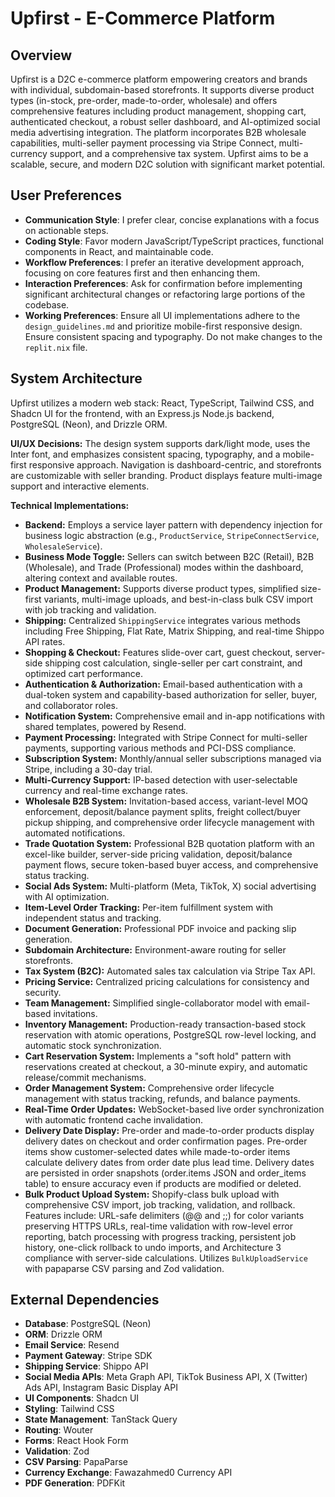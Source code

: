 # Upfirst - E-Commerce Platform

## Overview
Upfirst is a D2C e-commerce platform empowering creators and brands with individual, subdomain-based storefronts. It supports diverse product types (in-stock, pre-order, made-to-order, wholesale) and offers comprehensive features including product management, shopping cart, authenticated checkout, a robust seller dashboard, and AI-optimized social media advertising integration. The platform incorporates B2B wholesale capabilities, multi-seller payment processing via Stripe Connect, multi-currency support, and a comprehensive tax system. Upfirst aims to be a scalable, secure, and modern D2C solution with significant market potential.

## User Preferences
- **Communication Style**: I prefer clear, concise explanations with a focus on actionable steps.
- **Coding Style**: Favor modern JavaScript/TypeScript practices, functional components in React, and maintainable code.
- **Workflow Preferences**: I prefer an iterative development approach, focusing on core features first and then enhancing them.
- **Interaction Preferences**: Ask for confirmation before implementing significant architectural changes or refactoring large portions of the codebase.
- **Working Preferences**: Ensure all UI implementations adhere to the `design_guidelines.md` and prioritize mobile-first responsive design. Ensure consistent spacing and typography. Do not make changes to the `replit.nix` file.

## System Architecture
Upfirst utilizes a modern web stack: React, TypeScript, Tailwind CSS, and Shadcn UI for the frontend, with an Express.js Node.js backend, PostgreSQL (Neon), and Drizzle ORM.

**UI/UX Decisions:**
The design system supports dark/light mode, uses the Inter font, and emphasizes consistent spacing, typography, and a mobile-first responsive approach. Navigation is dashboard-centric, and storefronts are customizable with seller branding. Product displays feature multi-image support and interactive elements.

**Technical Implementations:**
-   **Backend:** Employs a service layer pattern with dependency injection for business logic abstraction (e.g., `ProductService`, `StripeConnectService`, `WholesaleService`).
-   **Business Mode Toggle:** Sellers can switch between B2C (Retail), B2B (Wholesale), and Trade (Professional) modes within the dashboard, altering context and available routes.
-   **Product Management:** Supports diverse product types, simplified size-first variants, multi-image uploads, and best-in-class bulk CSV import with job tracking and validation.
-   **Shipping:** Centralized `ShippingService` integrates various methods including Free Shipping, Flat Rate, Matrix Shipping, and real-time Shippo API rates.
-   **Shopping & Checkout:** Features slide-over cart, guest checkout, server-side shipping cost calculation, single-seller per cart constraint, and optimized cart performance.
-   **Authentication & Authorization:** Email-based authentication with a dual-token system and capability-based authorization for seller, buyer, and collaborator roles.
-   **Notification System:** Comprehensive email and in-app notifications with shared templates, powered by Resend.
-   **Payment Processing:** Integrated with Stripe Connect for multi-seller payments, supporting various methods and PCI-DSS compliance.
-   **Subscription System:** Monthly/annual seller subscriptions managed via Stripe, including a 30-day trial.
-   **Multi-Currency Support:** IP-based detection with user-selectable currency and real-time exchange rates.
-   **Wholesale B2B System:** Invitation-based access, variant-level MOQ enforcement, deposit/balance payment splits, freight collect/buyer pickup shipping, and comprehensive order lifecycle management with automated notifications.
-   **Trade Quotation System:** Professional B2B quotation platform with an excel-like builder, server-side pricing validation, deposit/balance payment flows, secure token-based buyer access, and comprehensive status tracking.
-   **Social Ads System:** Multi-platform (Meta, TikTok, X) social advertising with AI optimization.
-   **Item-Level Order Tracking:** Per-item fulfillment system with independent status and tracking.
-   **Document Generation:** Professional PDF invoice and packing slip generation.
-   **Subdomain Architecture:** Environment-aware routing for seller storefronts.
-   **Tax System (B2C):** Automated sales tax calculation via Stripe Tax API.
-   **Pricing Service:** Centralized pricing calculations for consistency and security.
-   **Team Management:** Simplified single-collaborator model with email-based invitations.
-   **Inventory Management:** Production-ready transaction-based stock reservation with atomic operations, PostgreSQL row-level locking, and automatic stock synchronization.
-   **Cart Reservation System:** Implements a "soft hold" pattern with reservations created at checkout, a 30-minute expiry, and automatic release/commit mechanisms.
-   **Order Management System:** Comprehensive order lifecycle management with status tracking, refunds, and balance payments.
-   **Real-Time Order Updates:** WebSocket-based live order synchronization with automatic frontend cache invalidation.
-   **Delivery Date Display:** Pre-order and made-to-order products display delivery dates on checkout and order confirmation pages. Pre-order items show customer-selected dates while made-to-order items calculate delivery dates from order date plus lead time. Delivery dates are persisted in order snapshots (order.items JSON and order_items table) to ensure accuracy even if products are modified or deleted.
-   **Bulk Product Upload System:** Shopify-class bulk upload with comprehensive CSV import, job tracking, validation, and rollback. Features include: URL-safe delimiters (@@ and ;;) for color variants preserving HTTPS URLs, real-time validation with row-level error reporting, batch processing with progress tracking, persistent job history, one-click rollback to undo imports, and Architecture 3 compliance with server-side calculations. Utilizes `BulkUploadService` with papaparse CSV parsing and Zod validation.

## External Dependencies
-   **Database**: PostgreSQL (Neon)
-   **ORM**: Drizzle ORM
-   **Email Service**: Resend
-   **Payment Gateway**: Stripe SDK
-   **Shipping Service**: Shippo API
-   **Social Media APIs**: Meta Graph API, TikTok Business API, X (Twitter) Ads API, Instagram Basic Display API
-   **UI Components**: Shadcn UI
-   **Styling**: Tailwind CSS
-   **State Management**: TanStack Query
-   **Routing**: Wouter
-   **Forms**: React Hook Form
-   **Validation**: Zod
-   **CSV Parsing**: PapaParse
-   **Currency Exchange**: Fawazahmed0 Currency API
-   **PDF Generation**: PDFKit